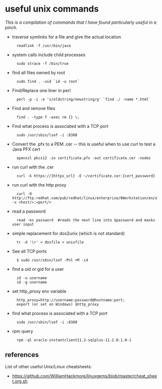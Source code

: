 # useful unix commands
_This is a compilation of commands that I have found particularly useful in a pinch._

* traverse symlinks for a file and give the actual location
 
		readlink -f /usr/bin/java

* system calls include child processes

		sudo strace -f /bin/true
  
* find all files owned by root

		sudo find . -uid `id -u root`
		
* Find/Replace one liner in perl

		perl -p -i -e 's/oldstring/newstring/g' `find ./ -name *.html`
    
* Find and remove files

		find . -type f -exec rm {} \;
	
* Find what process is associated with a TCP port

		sudo /usr/sbin/lsof -i :8380
	

* Convert the .pfx to a PEM .cer -- this is useful when to use curl to test a Java PFX cert

		openssl pkcs12 -in certificate.pfx -out certificate.cer -nodes

* run curl with the .cer

		curl -k https://{https_url} -E ~/certificate.cer:{cert_password}
	
* run curl with the http proxy

		curl -O http://ftp.redhat.com/pub/redhat/linux/enterprise/6Workstation/en/os/SRPMS/repodata/repomd.xml -x <host/>:<port/>
	
* read a password

		read -es password  #reads the next line into $password and masks user input
	
* simple replacement for dos2unix (which is not standard)

		tr -d '\r' < dosfile > unixfile
	
	
* See all TCP ports

		$ sudo /usr/sbin/lsof -Pnl +M -i4

* find a uid or gid for a user

		id -u username
		id -g username

* set http_proxy env variable

		http_proxy=http://username:password@hostname:port;
		export (or set on Windows) $http_proxy		
		
* find what process is associated with a TCP port

		sudo /usr/sbin/lsof -i :8380
		
* rpm query

		rpm -ql oracle-instantclient11.2-sqlplus-11.2.0.1.0-1



references
----------
List of other useful Unix/Linux cheatsheets:

* https://github.com/WilliamHackmore/linuxgems/blob/master/cheat_sheet.org.sh
